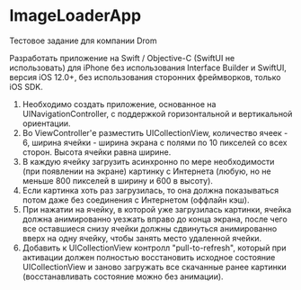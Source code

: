 # ImageLoaderApp
Тестовое задание для компании Drom


Разработать приложение на Swift / Objective-C (SwiftUI не использовать) для iPhone без использования
Interface Builder и SwiftUI, версия iOS 12.0+, без использования сторонних фреймворков, только iOS
SDK.
1) Необходимо создать приложение, основанное на UINavigationController, с поддержкой
горизонтальной и вертикальной ориентации.
2) Во ViewController&#39;е разместить UICollectionView, количество ячеек - 6, ширина ячейки - ширина
экрана с полями по 10 пикселей со всех сторон. Высота ячейки равна ширине.
3) В каждую ячейку загрузить асинхронно по мере необходимости (при появлении на экране) картинку
с Интернета (любую, но не меньше 800 пикселей в ширину и 600 в высоту).
4) Если картинка хоть раз загрузилась, то она должна показываться потом даже без соединения с
Интернетом (оффлайн кэш).
5) При нажатии на ячейку, в которой уже загрузилась картинки, ячейка должна анимированно уезжать
вправо до конца экрана, после чего все оставшиеся снизу ячейки должны сдвинуться анимированно
вверх на одну ячейку, чтобы занять место удаленной ячейки.
6) Добавить к UICollectionView контролл &quot;pull-to-refresh&quot;, который при активации должен полностью
восстановить исходное состояние UICollectionView и заново загружать все скачанные ранее картинки
(восстанавливать состояние можно без анимации).
